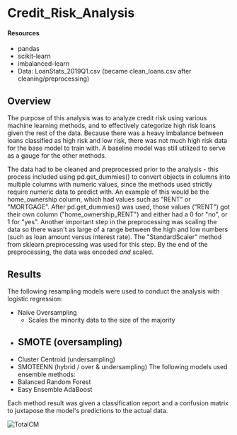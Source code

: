 # Credit_Risk_Analysis
#### Resources
  - pandas
  - scikit-learn
  - imbalanced-learn
  - Data: LoanStats_2019Q1.csv (became clean_loans.csv after cleaning/preprocessing)

## Overview
The purpose of this analysis was to analyze credit risk using various machine learning methods, and to effectively categorize high risk loans given the rest of the data. Because there was a heavy imbalance between loans classified as high risk and low risk, there was not much high risk data for the base model to train with. A baseline model was still utilized to serve as a gauge for the other methods.

The data had to be cleaned and preprocessed prior to the analysis - this process included using pd.get_dummies() to convert objects in columns into multiple columns with numeric values, since the methods used strictly require numeric data to predict with. An example of this would be the home_ownership column, which had values such as "RENT" or "MORTGAGE". After pd.get_dummies() was used, those values ("RENT") got their own column ("home_ownership_RENT") and either had a 0 for "no", or 1 for "yes". Another important step in the preprocessing was scaling the data so there wasn't as large of a range between the high and low numbers (such as loan amount versus interest rate). The "StandardScaler" method from sklearn.preprocessing was used for this step. By the end of the preprocessing, the data was encoded *and* scaled.

## Results
The following resampling models were used to conduct the analysis with logistic regression:
 - Naive Oversampling
    - Scales the minority data to the size of the majority 
 - SMOTE (oversampling)
    - 
 - Cluster Centroid (undersampling)
 - SMOTEENN (hybrid / over & undersampling)
The following models used ensemble methods:
  - Balanced Random Forest
  - Easy Ensemble AdaBoost

Each method result was given a classification report and a confusion matrix to juxtapose the model's predictions to the actual data.


![TotalCM](https://user-images.githubusercontent.com/92493572/155912127-e6eb1e2a-ac32-4fb4-a21a-5bb303c772a0.png)
